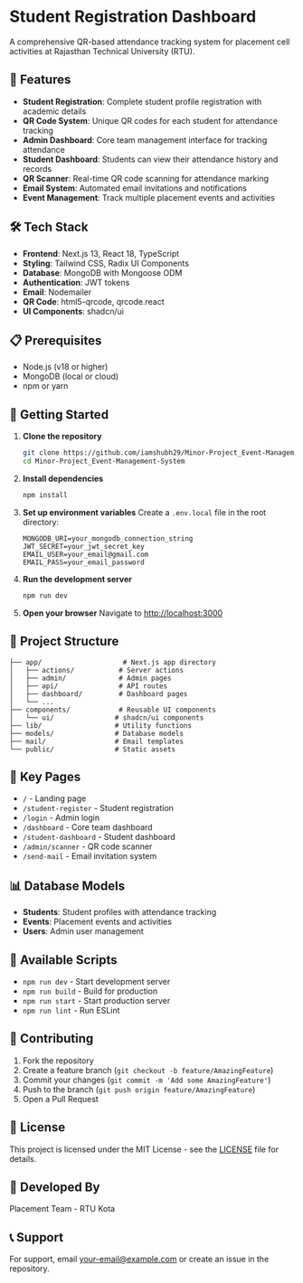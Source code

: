 # Student Registration Dashboard 

A comprehensive QR-based attendance tracking system for placement cell activities at Rajasthan Technical University (RTU).

## 🚀 Features

- **Student Registration**: Complete student profile registration with academic details
- **QR Code System**: Unique QR codes for each student for attendance tracking
- **Admin Dashboard**: Core team management interface for tracking attendance
- **Student Dashboard**: Students can view their attendance history and records
- **QR Scanner**: Real-time QR code scanning for attendance marking
- **Email System**: Automated email invitations and notifications
- **Event Management**: Track multiple placement events and activities

## 🛠 Tech Stack

- **Frontend**: Next.js 13, React 18, TypeScript
- **Styling**: Tailwind CSS, Radix UI Components
- **Database**: MongoDB with Mongoose ODM
- **Authentication**: JWT tokens
- **Email**: Nodemailer
- **QR Code**: html5-qrcode, qrcode.react
- **UI Components**: shadcn/ui

## 📋 Prerequisites

- Node.js (v18 or higher)
- MongoDB (local or cloud)
- npm or yarn

## 🚀 Getting Started

1. **Clone the repository**
   ```bash
   git clone https://github.com/iamshubh29/Minor-Project_Event-Management-System.git
   cd Minor-Project_Event-Management-System
   ```

2. **Install dependencies**
   ```bash
   npm install
   ```

3. **Set up environment variables**
   Create a `.env.local` file in the root directory:
   ```env
   MONGODB_URI=your_mongodb_connection_string
   JWT_SECRET=your_jwt_secret_key
   EMAIL_USER=your_email@gmail.com
   EMAIL_PASS=your_email_password
   ```

4. **Run the development server**
   ```bash
   npm run dev
   ```

5. **Open your browser**
   Navigate to [http://localhost:3000](http://localhost:3000)

## 📁 Project Structure

```
├── app/                    # Next.js app directory
│   ├── actions/           # Server actions
│   ├── admin/             # Admin pages
│   ├── api/               # API routes
│   ├── dashboard/         # Dashboard pages
│   └── ...
├── components/            # Reusable UI components
│   └── ui/               # shadcn/ui components
├── lib/                  # Utility functions
├── models/               # Database models
├── mail/                 # Email templates
└── public/               # Static assets
```

## 🎯 Key Pages

- `/` - Landing page
- `/student-register` - Student registration
- `/login` - Admin login
- `/dashboard` - Core team dashboard
- `/student-dashboard` - Student dashboard
- `/admin/scanner` - QR code scanner
- `/send-mail` - Email invitation system

## 📊 Database Models

- **Students**: Student profiles with attendance tracking
- **Events**: Placement events and activities
- **Users**: Admin user management

## 🔧 Available Scripts

- `npm run dev` - Start development server
- `npm run build` - Build for production
- `npm run start` - Start production server
- `npm run lint` - Run ESLint

## 🤝 Contributing

1. Fork the repository
2. Create a feature branch (`git checkout -b feature/AmazingFeature`)
3. Commit your changes (`git commit -m 'Add some AmazingFeature'`)
4. Push to the branch (`git push origin feature/AmazingFeature`)
5. Open a Pull Request

## 📝 License

This project is licensed under the MIT License - see the [LICENSE](LICENSE) file for details.

## 👥 Developed By

Placement Team - RTU Kota

## 📞 Support

For support, email your-email@example.com or create an issue in the repository.
